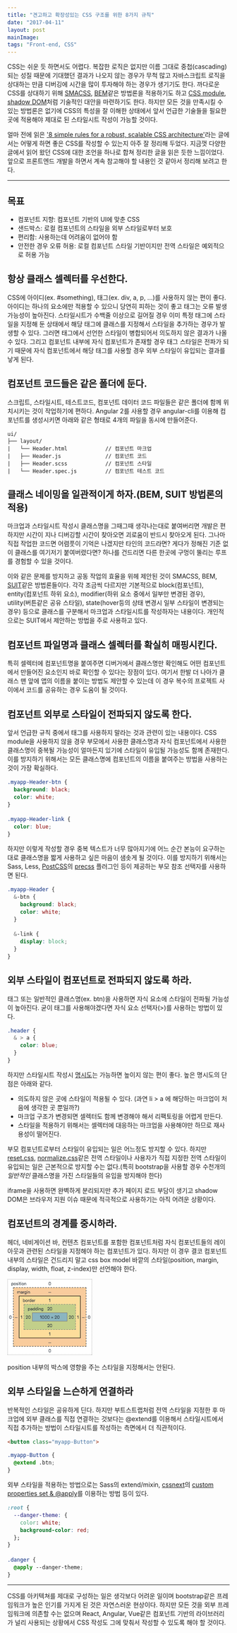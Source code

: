 ```yaml
---
title: "견고하고 확장성있는 CSS 구조를 위한 8가지 규칙"
date: "2017-04-11"
layout: post
mainImage:
tags: "Front-end, CSS"
---
```


CSS는 쉬운 듯 하면서도 어렵다. 복잡한 로직은 없지만 이름 그대로 중첩(cascading)되는 성질 때문에 기대했던 결과가 나오지 않는 경우가 무척 많고 자바스크립트 로직을 상대하는 만큼 디버깅에 시간을 많이 투자해야 하는 경우가 생기기도 한다. 까다로운 CSS를 상대하기 위해 [SMACSS](https://smacss.com/), [BEM](http://getbem.com/)같은 방법론을 적용하기도 하고 [CSS module](https://github.com/css-modules/css-modules), [shadow DOM](https://developer.mozilla.org/ko/docs/Web/Web_Components/Shadow_DOM)처럼 기술적인 대안을 마련하기도 한다. 하지만 모든 것을 만족시킬 수 있는 방법론은 없기에 CSS의 특성을 잘 이해한 상태에서 앞서 언급한 기술들을 필요한 곳에 적용해야 제대로 된 스타일시트 작성이 가능할 것이다.

얼마 전에 읽은 ['8 simple rules for a robust, scalable CSS architecture'](https://github.com/jareware/css-architecture/blob/master/README.md#7-respect-component-boundaries)라는 글에서는 어떻게 하면 좋은 CSS를 작성할 수 있는지 아주 잘 정리해 두었다. 지금껏 다양한 글에서 읽어 왔던 CSS에 대한 조언을 하나로 합쳐 정리한 글을 읽은 듯한 느낌이었다. 앞으로 프론트엔드 개발을 하면서 계속 참고해야 할 내용인 것 같아서 정리해 보려고 한다.

---

## 목표

- 컴포넌트 지향: 컴포넌트 기반의 UI에 맞춘 CSS
- 샌드박스: 로컬 컴포넌트의 스타일을 외부 스타일로부터 보호
- 편리함: 사용하는데 어려움이 없어야 함
- 안전한 경우 오류 허용: 로컬 컴포넌트 스타일 기반이지만 전역 스타일은 예외적으로 허용 가능


## 항상 클래스 셀렉터를 우선한다.

CSS에 아이디(ex. #something), 태그(ex. div, a, p, ...)를 사용하지 않는 편이 좋다. 아이디는 하나의 요소에만 적용할 수 있으니 당연히 피하는 것이 좋고 태그는 오류 발생 가능성이 높아진다. 스타일시트가 수백줄 이상으로 길어질 경우 이미 특정 태그에 스타일을 지정해 둔 상태에서 해당 태그에 클래스를 지정해서 스타일을 추가하는 경우가 발생할 수 있다. 그러면 태그에서 선언한 스타일이 병합되어서 의도하지 않은 결과가 나올 수 있다. 그리고 컴포넌트 내부에 자식 컴포넌트가 존재할 경우 태그 스타일은 전파가 되기 때문에 자식 컴포넌트에서 해당 태그를 사용할 경우 외부 스타일이 유입되는 결과를 낳게 된다.


## 컴포넌트 코드들은 같은 폴더에 둔다.

스크립트, 스타일시트, 테스트코드, 컴포넌트 데이터 코드 파일들은 같은 폴더에 함께 위치시키는 것이 작업하기에 편하다. Angular 2를 사용할 경우 angular-cli를 이용해 컴포넌트를 생성시키면 아래와 같은 형태로 4개의 파일을 동시에 만들어준다.

```
ui/
├── layout/
|   └── Header.html            // 컴포넌트 마크업
|   ├── Header.js              // 컴포넌트 코드
|   ├── Header.scss            // 컴포넌트 스타일
|   └── Header.spec.js         // 컴포넌트 테스트 코드
```


## 클래스 네이밍을 일관적이게 하자.(BEM, SUIT 방법론의 적용)

마크업과 스타일시트 작성시 클래스명을 그때그때 생각나는대로 붙여버리면 개발은 편하지만 시간이 지나 디버깅할 시간이 찾아오면 괴로움이 반드시 찾아오게 된다. 그나마 직접 작업한 코드면 어렴풋이 기억은 나겠지만 타인의 코드라면? 게다가 정해진 기준 없이 클래스를 여기저기 붙여버렸다면? 하나를 건드리면 다른 한곳에 구멍이 뚤리는 루프를 경험할 수 있을 것이다.

이와 같은 문제를 방지하고 공동 작업의 효율을 위헤 제안된 것이 SMACSS, BEM, [SUIT](https://suitcss.github.io)같은 방법론들이다. 각각 조금씩 다르지만 기본적으로 block(컴포넌트), entity(컴포넌트 하위 요소), modifier(하위 요소 중에서 일부만 변경된 경우), utility(버튼같은 공유 스타일), state(hover등의 상태 변경시 일부 스타일이 변경되는 경우) 등으로 클래스를 구분해서 마크업과 스타일시트를 작성하자는 내용이다. 개인적으로는 SUIT에서 제안하는 방법을 주로 사용하고 있다.


## 컴포넌트 파일명과 클래스 셀렉터를 확실히 매핑시킨다.

특히 셀렉터에 컴포넌트명을 붙여주면 디버거에서 클래스명만 확인해도 어떤 컴포넌트에서 만들어진 요소인지 바로 확인할 수 있다는 장점이 있다. 여기서 한발 더 나아가 클래스 맨 앞에 앱의 이름을 붙이는 방법도 제안할 수 있는데 이 경우 복수의 프로젝트 사이에서 코드를 공유하는 경우 도움이 될 것이다.


## 컴포넌트 외부로 스타일이 전파되지 않도록 한다.

앞서 언급한 규칙 중에서 태그를 사용하지 말라는 것과 관련이 있는 내용이다. CSS module을 사용하지 않을 경우 부모에서 사용한 클래스명과 자식 컴포넌트에서 사용한 클래스명이 중복될 가능성이 얼마든지 있기에 스타일이 유입될 가능성도 함께 존재한다. 이를 방지하기 위해서는 모든 클래스명에 컴포넌트의 이름을 붙여주는 방법을 사용하는 것이 가장 확실하다.

```css
.myapp-Header-btn {
  background: black;
  color: white;
}

.myapp-Header-link {
  color: blue;
}
```

하지만 이렇게 작성할 경우 중복 텍스트가 너무 많아지기에 어느 순간 본능이 요구하는대로 클래스명을 짧게 사용하고 싶은 마음이 샘솟게 될 것이다. 이를 방지하기 위해서는 Sass, Less, [PostCSS](https://github.com/postcss/postcss)의 [precss](https://github.com/jonathantneal/precss) 플러그인 등이 제공하는 부모 참조 선택자를 사용하면 된다.

```css
.myapp-Header {
  &-btn {
    background: black;
    color: white;
  }

  &-link {
    display: block;
  }
}
```

## 외부 스타일이 컴포넌트로 전파되지 않도록 하라.

태그 또는 일반적인 클래스명(ex. btn)을 사용하면 자식 요소에 스타일이 전파될 가능성이 높아진다. 굳이 태그를 사용해야겠다면 자식 요소 선택자(>)를 사용하는 방법이 있다.

```css
.header {
  & > a {
    color: blue;
  }
}
```

하지만 스타일시트 작성시 [명시도](https://developer.mozilla.org/ko/docs/Web/CSS/Specificity)는 가능하면 높이지 않는 편이 좋다. 높은 명시도의 단점은 아래와 같다.

- 의도하지 않은 곳에 스타일이 적용될 수 있다. (과연 li > a 에 해당하는 마크업이 처음에 생각한 곳 뿐일까?)
- 마크업 구조가 변경되면 셀렉터도 함께 변경해야 해서 리팩토링을 어렵게 만든다.
- 스타일을 적용하기 위해서는 셀렉터에 대응하는 마크업을 사용해야만 하므로 재사용성이 떨어진다.

부모 컴포넌트로부터 스타일이 유입되는 일은 어느정도 방지할 수 있다. 하지만 [reset.css](http://cssreset.com/scripts/eric-meyer-reset-css/), [normalize.css](https://necolas.github.io/normalize.css/)같은 전역 스타일이나 사용자가 직접 지정한 전역 스타일이 유입되는 일은 근본적으로 방지할 수는 없다.(특히 bootstrap을 사용할 경우 수천개의 *일반적인* 클래스명을 가진 스타일들의 유입을 방지해야 한다)

iframe을 사용하면 완벽하게 분리되지만 추가 페이지 로드 부담이 생기고 shadow DOM은 브라우저 지원 이슈 때문에 적극적으로 사용하기는 아직 어려운 상황이다.


## 컴포넌트의 경계를 중시하라.

헤더, 네비게이션 바, 컨텐츠 컴포넌트를 포함한 컴포넌트처럼 자식 컴포넌트들의 레이아웃과 관련된 스타일을 지정해야 하는 컴포넌트가 있다. 하지만 이 경우 결코 컴포넌트 내부의 스타일은 건드리지 말고 css box model 바깥의 스타일(position, margin, display, width, float, z-index)만 선언해야 한다.

<img src="./box-model.png" >

position 내부의 박스에 영향을 주는 스타일을 지정해서는 안된다.


## 외부 스타일을 느슨하게 연결하라

반복적인 스타일은 공유하게 딘다. 하지만 부트스트랩처럼 전역 스타일을 지정한 후 마크업에 외부 클래스를 직접 연결하는 것보다는 @extend를 이용해서 스타일시트에서 직접 추가하는 방법이 스타일시트를 작성하는 측면에서 더 직관적이다.

```html
<button class="myapp-Button">
```

```css
.myapp-Button {
  @extend .btn;
}
```

외부 스타일을 적용하는 방법으로는 Sass의 extend/mixin, [cssnext](http://cssnext.io/)의 [custom properties set & @apply](http://cssnext.io/features/#custom-properties-set-apply)를 이용하는 방법 등이 있다.

```css
:root {
  --danger-theme: {
    color: white;
    background-color: red;
  };
}

.danger {
  @apply --danger-theme;
}
```

---

CSS를 아키텍쳐를 제대로 구성하는 일은 생각보다 어려운 일이며 bootstrap같은 프레임워크가 높은 인기를 가지게 된 것은 자연스러운 현상이다. 하지만 모든 것을 외부 프레임워크에 의존할 수는 없으며 React, Angular, Vue같은 컴포넌트 기반의 라이브러리가 널리 사용되는 상황에서 CSS 작성도 그에 맞춰서 작성할 수 있도록 해야 할 것이다.
